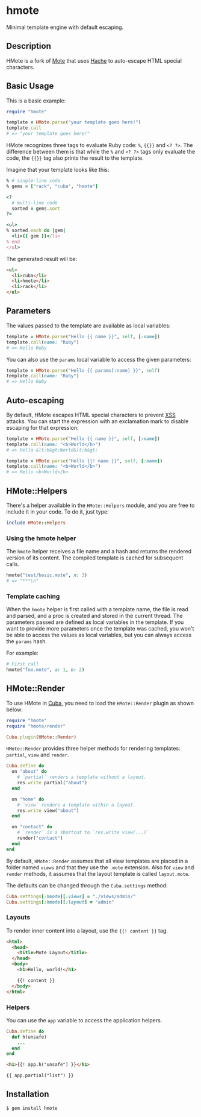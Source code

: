 hmote
=====

Minimal template engine with default escaping.

Description
-----------

HMote is a fork of [Mote][mote] that uses [Hache][hache]
to auto-escape HTML special characters.

Basic Usage
-----------

This is a basic example:

```ruby
require "hmote"

template = HMote.parse("your template goes here!")
template.call
# => "your template goes here!"
```

HMote recognizes three tags to evaluate Ruby code: `%`, `{{}}` and `<? ?>`.
The difference between them is that while the `%` and `<? ?>` tags only
evaluate the code, the `{{}}` tag also prints the result to the template.

Imagine that your template looks like this:

```ruby
% # single-line code
% gems = ["rack", "cuba", "hmote"]

<?
  # multi-line code
  sorted = gems.sort
?>

<ul>
% sorted.each do |gem|
  <li>{{ gem }}</li>
% end
</ul>
```

The generated result will be:

```html
<ul>
  <li>cuba</li>
  <li>hmote</li>
  <li>rack</li>
</ul>
```

Parameters
----------

The values passed to the template are available as local variables:

```ruby
template = HMote.parse("Hello {{ name }}", self, [:name])
template.call(name: "Ruby")
# => Hello Ruby
```

You can also use the `params` local variable to access the given
parameters:

```ruby
template = HMote.parse("Hello {{ params[:name] }}", self)
template.call(name: "Ruby")
# => Hello Ruby
```

Auto-escaping
-------------

By default, HMote escapes HTML special characters to prevent [XSS][xss]
attacks. You can start the expression with an exclamation mark to disable
escaping for that expression:

```ruby
template = HMote.parse("Hello {{ name }}", self, [:name])
template.call(name: "<b>World</b>")
# => Hello &lt;b&gt;World&lt;b&gt;

template = HMote.parse("Hello {{! name }}", self, [:name])
template.call(name: "<b>World</b>")
# => Hello <b>World</b>
```

HMote::Helpers
--------------

There's a helper available in the `HMote::Helpers` module, and you are
free to include it in your code. To do it, just type:

```ruby
include HMote::Helpers
```

### Using the hmote helper

The `hmote` helper receives a file name and a hash and returns the rendered
version of its content. The compiled template is cached for subsequent calls.

```ruby
hmote("test/basic.mote", n: 3)
# => "***\n"
```

### Template caching

When the `hmote` helper is first called with a template name, the
file is read and parsed, and a proc is created and stored in the
current thread. The parameters passed are defined as local variables
in the template. If you want to provide more parameters once the template
was cached, you won't be able to access the values as local variables,
but you can always access the `params` hash.

For example:

```ruby
# First call
hmote("foo.mote", a: 1, b: 2)
```

HMote::Render
-------------

To use HMote in [Cuba][cuba], you need to load the `HMote::Render`
plugin as shown below:

```ruby
require "hmote"
require "hmote/render"

Cuba.plugin(HMote::Render)
```

`HMote::Render` provides three helper methods for rendering templates:
`partial`, `view` and `render`.

```ruby
Cuba.define do
  on "about" do
    # `partial` renders a template without a layout.
    res.write partial("about")
  end

  on "home" do
    # `view` renders a template within a layout.
    res.write view("about")
  end

  on "contact" do
    # `render` is a shortcut to `res.write view(...)`
    render("contact")
  end
end
```

By default, `HMote::Render` assumes that all view templates are placed
in a folder named `views` and that they use the `.mote` extension. Also
for `view` and `render` methods, it assumes that the layout template is
called `layout.mote`.

The defaults can be changed through the `Cuba.settings` method:

```ruby
Cuba.settings[:hmote][:views] = "./views/admin/"
Cuba.settings[:hmote][:layout] = "admin"
```

### Layouts

To render inner content into a layout, use the `{{! content }}` tag.

```html
<html>
  <head>
    <title>Mote Layout</title>
  </head>
  <body>
    <h1>Hello, world!</h1>

    {{! content }}
  </body>
</html>
```

### Helpers

You can use the `app` variable to access the application helpers.

```ruby
Cuba.define do
  def h(unsafe)
    ...
  end
end
```

```html
<h1>{{! app.h("unsafe") }}</h1>

{{ app.partial("list") }}
```

Installation
------------

```
$ gem install hmote
```

[cuba]: http://cuba.is
[mote]: https://github.com/soveran/mote
[hache]: https://github.com/frodsan/hache
[xss]: http://en.wikipedia.org/wiki/Cross-Site_Scripting
